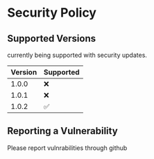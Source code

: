 # Security Policy

## Supported Versions
currently being supported with security updates.

| Version | Supported          |
| ------- | ------------------ |
| 1.0.0   | ❌ |
| 1.0.1   | ❌ |
| 1.0.2   | :white_check_mark: |

## Reporting a Vulnerability

Please report vulnrabilities through github
